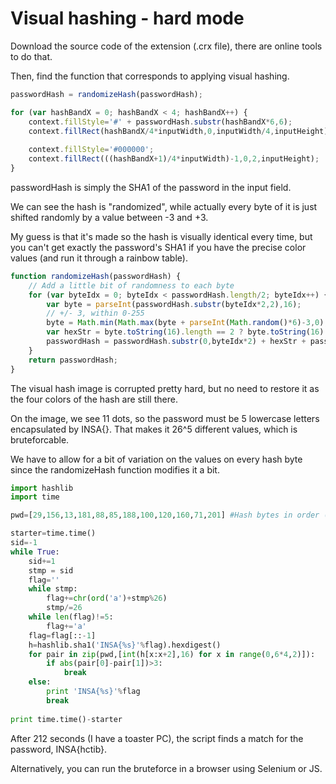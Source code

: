 # Visual hashing - hard mode

Download the source code of the extension (.crx file), there are online tools to do that. 

Then, find the function that corresponds to applying visual hashing. 

```javascript
passwordHash = randomizeHash(passwordHash);

for (var hashBandX = 0; hashBandX < 4; hashBandX++) {
	context.fillStyle='#' + passwordHash.substr(hashBandX*6,6);
	context.fillRect(hashBandX/4*inputWidth,0,inputWidth/4,inputHeight);
	
	context.fillStyle='#000000';
	context.fillRect(((hashBandX+1)/4*inputWidth)-1,0,2,inputHeight);
}
```

passwordHash is simply the SHA1 of the password in the input field.

We can see the hash is "randomized", while actually every byte of it is just shifted randomly by a value between -3 and +3.

My guess is that it's made so the hash is visually identical every time, but you can't get exactly the password's SHA1 if you have the precise color values (and run it through a rainbow table).

```javascript
function randomizeHash(passwordHash) {
    // Add a little bit of randomness to each byte
    for (var byteIdx = 0; byteIdx < passwordHash.length/2; byteIdx++) {
        var byte = parseInt(passwordHash.substr(byteIdx*2,2),16);
        // +/- 3, within 0-255
        byte = Math.min(Math.max(byte + parseInt(Math.random()*6)-3,0),255);
        var hexStr = byte.toString(16).length == 2 ? byte.toString(16) : '0' + byte.toString(16);
        passwordHash = passwordHash.substr(0,byteIdx*2) + hexStr + passwordHash.substr(byteIdx*2+2);
    }
    return passwordHash;
}
```

The visual hash image is corrupted pretty hard, but no need to restore it as the four colors of the hash are still there.

On the image, we see 11 dots, so the password must be 5 lowercase letters encapsulated by INSA{}. That makes it 26^5 different values, which is bruteforcable.

We have to allow for a bit of variation on the values on every hash byte since the randomizeHash function modifies it a bit.

```python
import hashlib
import time

pwd=[29,156,13,181,88,85,188,100,120,160,71,201] #Hash bytes in order (RGBRGBRGBRGB)

starter=time.time()
sid=-1
while True:
    sid+=1
    stmp = sid
    flag=''
    while stmp:
        flag+=chr(ord('a')+stmp%26)
        stmp/=26
    while len(flag)!=5:
        flag+='a'
    flag=flag[::-1]
    h=hashlib.sha1('INSA{%s}'%flag).hexdigest()
    for pair in zip(pwd,[int(h[x:x+2],16) for x in range(0,6*4,2)]):
        if abs(pair[0]-pair[1])>3:
            break
    else:
        print 'INSA{%s}'%flag
        break
    
print time.time()-starter
```

After 212 seconds (I have a toaster PC), the script finds a match for the password, INSA{hctib}.

Alternatively, you can run the bruteforce in a browser using Selenium or JS.